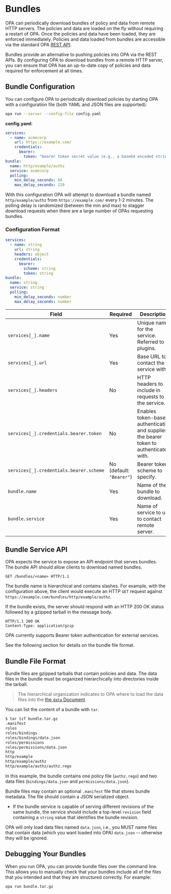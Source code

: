 # Bundles

OPA can periodically download bundles of policy and data from remote HTTP
servers. The policies and data are loaded on the fly without requiring a
restart of OPA. Once the policies and data have been loaded, they are enforced
immediately. Policies and data loaded from bundles are accessible via the
standard OPA [REST API](rest-api.md).

Bundles provide an alternative to pushing policies into OPA via the REST APIs.
By configuring OPA to download bundles from a remote HTTP server, you can
ensure that OPA has an up-to-date copy of policies and data required for
enforcement at all times.

## Bundle Configuration

You can configure OPA to periodically download policies by starting OPA with a
configuration file (both YAML and JSON files are supported):

```bash
opa run --server --config-file config.yaml
```

**config.yaml**:

```yaml
services:
  - name: acmecorp
    url: https://example.com/
    credentials:
      bearer:
        token: "bearer token secret value (e.g., a base64 encoded string)"
bundle:
  name: http/example/authz
  service: acmecorp
  polling:
    min_delay_seconds: 60
    max_delay_seconds: 120
```

With this configuration OPA will attempt to download a bundle named
`http/example/authz` from `https://example.com/` every 1-2 minutes. The polling
delay is randomized (between the min and max) to stagger download requests when
there are a large number of OPAs requesting bundles.

### Configuration Format

```yaml
services:
  - name: string
    url: string
    headers: object
    credentials:
      bearer:
        scheme: string
        token: string
bundle:
  name: string
  service: string
  polling:
    min_delay_seconds: number
    max_delay_seconds: number
```

| Field | Required | Description |
| --- | --- | --- |
| `services[_].name` | Yes | Unique name for the service. Referred to by plugins. |
| `services[_].url` | Yes | Base URL to contact the service with. |
| `services[_].headers` | No | HTTP headers to include in requests to the service. |
| `services[_].credentials.bearer.token` | No | Enables token-based authentication and supplies the bearer token to authenticate with. |
| `services[_].credentials.bearer.scheme` | No (default: `"Bearer"`) | Bearer token scheme to specify. |
| `bundle.name` | Yes | Name of the bundle to download. |
| `bundle.service` | Yes | Name of service to use to contact remote server. |

## Bundle Service API

OPA expects the service to expose an API endpoint that serves bundles. The
bundle API should allow clients to download named bundles.

```http
GET /bundles/<name> HTTP/1.1
```

The bundle name is hierarchical and contains slashes. For example, with the
configuration above, the client would execute an HTTP `GET` request against
`https://example.com/bundles/http/example/authz`.

If the bundle exists, the server should respond with an HTTP 200 OK status
followed by a gzipped tarball in the message body.

```http
HTTP/1.1 200 OK
Content-Type: application/gzip
```

OPA currently supports Bearer token authentication for external services.

See the following section for details on the bundle file format.

## Bundle File Format

Bundle files are gzipped tarballs that contain policies and data. The data
files in the bundle must be organized hierarchically into directories inside
the tarball.

> The hierarchical organization indicates to OPA where to load the data files
> into the [the `data` Document](how-does-opa-work.md#the-data-document).

You can list the content of a bundle with `tar`.

```bash
$ tar tzf bundle.tar.gz
.manifest
roles
roles/bindings
roles/bindings/data.json
roles/permissions
roles/permissions/data.json
http
http/example
http/example/authz
http/example/authz/authz.rego
```

In this example, the bundle contains one policy file (`authz.rego`) and two
data files (`bindings/data.json` and `permissions/data.json`).

Bundle files may contain an optional `.manifest` file that stores bundle
metadata. The file should contain a JSON serialized object.

* If the bundle service is capable of serving different revisions of the same
  bundle, the service should include a top-level `revision` field containing a
  `string` value that identifies the bundle revision.

OPA will only load data files named `data.json`, i.e., you MUST name files
that contain data (which you want loaded into OPA) `data.json` -- otherwise
they will be ignored.

## Debugging Your Bundles

When you run OPA, you can provide bundle files over the command line. This
allows you to manually check that your bundles include all of the files that
you intended and that they are structured correctly. For example:

```bash
opa run bundle.tar.gz
```